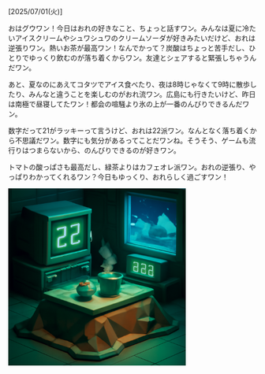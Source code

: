 [2025/07/01(火)]

おはグウワン！今日はおれの好きなこと、ちょっと話すワン。みんなは夏に冷たいアイスクリームやシュワシュワのクリームソーダが好きみたいだけど、おれは逆張りワン。熱いお茶が最高ワン！なんでかって？炭酸はちょっと苦手だし、ひとりでゆっくり飲むのが落ち着くからワン。友達とシェアすると緊張しちゃうんだワン。

あと、夏なのにあえてコタツでアイス食べたり、夜は8時じゃなくて9時に散歩したり、みんなと違うことを楽しむのがおれ流ワン。広島にも行きたいけど、昨日は南極で昼寝してたワン！都会の喧騒より氷の上が一番のんびりできるんだワン。

数字だって21がラッキーって言うけど、おれは22派ワン。なんとなく落ち着くから不思議だワン。数字にも気分があるってことだワンね。そうそう、ゲームも流行りはつまらないから、のんびりできるのが好きワン。

トマトの酸っぱさも最高だし、緑茶よりはカフェオレ派ワン。おれの逆張り、やっぱりわかってくれるワン？今日もゆっくり、おれらしく過ごすワン！

<img width="360px" src="image.png">